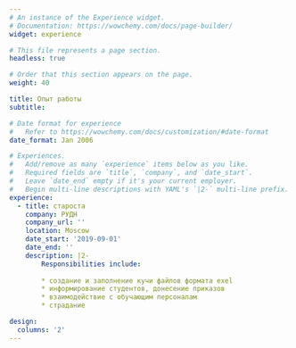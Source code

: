 ```yaml
---
# An instance of the Experience widget.
# Documentation: https://wowchemy.com/docs/page-builder/
widget: experience

# This file represents a page section.
headless: true

# Order that this section appears on the page.
weight: 40

title: Опыт работы
subtitle:

# Date format for experience
#   Refer to https://wowchemy.com/docs/customization/#date-format
date_format: Jan 2006

# Experiences.
#   Add/remove as many `experience` items below as you like.
#   Required fields are `title`, `company`, and `date_start`.
#   Leave `date_end` empty if it's your current employer.
#   Begin multi-line descriptions with YAML's `|2-` multi-line prefix.
experience:
  - title: староста
    company: РУДН
    company_url: ''
    location: Moscow
    date_start: '2019-09-01'
    date_end: ''
    description: |2-
        Responsibilities include:
        
        * создание и заполнение кучи файлов формата exel
        * информирование студентов, донесение приказов
        * взаимодействие с обучающим персоналам
        * страдание

design:
  columns: '2'
---
```

